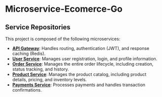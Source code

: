 # Microservice-Ecomerce-Go
## Service Repositories

This project is composed of the following microservices:

*  **[API Gateway](https://github.com/Pratam-Kalligudda/api-gateway-go)**: Handles routing, authentication (JWT), and response caching (Redis).
*  **[User Service](https://github.com/Pratam-Kalligudda/user-service-go)**: Manages user registration, login, and profile information.
*  **[Order Service](https://github.com/Pratam-Kalligudda/order-service-go)**: Manages the entire order lifecycle, including creation, status tracking, and history.
*  **[Product Service](https://github.com/Pratam-Kalligudda/product-service-go)**: Manages the product catalog, including product details, pricing, and inventory levels.
*  **[Payments Service](https://github.com/Pratam-Kalligudda/payment-service-go)**: Processes payments and handles transaction confirmations.
